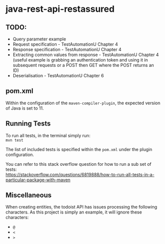 # java-rest-api-restassured

## TODO:
* Query parameter example
* Request specification - TestAutomationU Chapter 4
* Response specification - TestAutomationU Chapter 4
* Extracting common values from response - TestAutomationU Chapter 4 (useful example is grabbing an authentication token and using it in subsequent requests or a POST then GET where the POST returns an ID)
* Deserialisation - TestAutomationU Chapter 6

## pom.xml
Within the configuration of the `maven-compiler-plugin`, the expected version of Java is set to 11.

## Running Tests
To run all tests, in the terminal simply run:<br>
`mvn test`

The list of included tests is specified within the `pom.xml` under the plugin configuration.

You can refer to this stack overflow question for how to run a sub set of tests:<br>
https://stackoverflow.com/questions/6819888/how-to-run-all-tests-in-a-particular-package-with-maven

## Miscellaneous
When creating entities, the todoist API has issues processing the following characters. As this project is simply an example, it will ignore these characters:
* `@`
* `<`
* `>`
